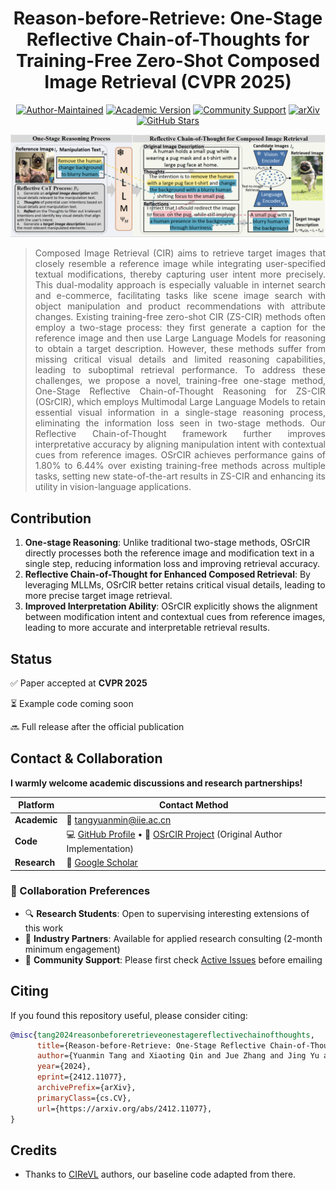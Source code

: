 <div align="center">
	
# Reason-before-Retrieve: One-Stage Reflective Chain-of-Thoughts for Training-Free Zero-Shot Composed Image Retrieval (CVPR 2025)

[![Author-Maintained](https://img.shields.io/badge/Maintained%20by-Original%20Author-blue)](https://github.com/Pter61)
[![Academic Version](https://img.shields.io/badge/Research-Implementation-orange)](mailto:tangyuanmin@iie.ac.cn)
[![Community Support](https://img.shields.io/badge/Community_QA-Active-brightgreen)](https://github.com/Pter61/osrcir/issues)
[![arXiv](https://img.shields.io/badge/arXiv-Context-I2W.svg?logo=arXiv)](https://arxiv.org/pdf/2412.11077)
[![GitHub Stars](https://img.shields.io/github/stars/Pter61/osrcir2024?style=social)](https://github.com/Pter61/osrcir2024)

</div>


![OSrCIR](OSrCIR.jpg)

<div align="justify">

> Composed Image Retrieval (CIR) aims to retrieve target images that closely resemble a reference image while integrating user-specified textual modifications, thereby capturing user intent more precisely. This dual-modality approach is especially valuable in internet search and e-commerce, facilitating tasks like scene image search with object manipulation and product recommendations with attribute changes. Existing training-free zero-shot CIR (ZS-CIR) methods often employ a two-stage process: they first generate a caption for the reference image and then use Large Language Models for reasoning to obtain a target description. However, these methods suffer from missing critical visual details and limited reasoning capabilities, leading to suboptimal retrieval performance. To address these challenges, we propose a novel, training-free one-stage method, One-Stage Reflective Chain-of-Thought Reasoning for ZS-CIR (OSrCIR), which employs Multimodal Large Language Models to retain essential visual information in a single-stage reasoning process, eliminating the information loss seen in two-stage methods. Our Reflective Chain-of-Thought framework further improves interpretative accuracy by aligning manipulation intent with contextual cues from reference images. OSrCIR achieves performance gains of 1.80% to 6.44% over existing training-free methods across multiple tasks, setting new state-of-the-art results in ZS-CIR and enhancing its utility in vision-language applications. 

</div>


## Contribution
1. **One-stage Reasoning**: Unlike traditional two-stage methods, OSrCIR directly processes both the reference image and modification text in a single step, reducing information loss and improving retrieval accuracy.
2. **Reflective Chain-of-Thought for Enhanced Composed Retrieval**: By leveraging MLLMs, OSrCIR better retains critical visual details, leading to more precise target image retrieval.
3. **Improved Interpretation Ability**: OSrCIR explicitly shows the alignment between modification intent and contextual cues from reference images, leading to more accurate and interpretable retrieval results.

## Status
✅ Paper accepted at **CVPR 2025**

⏳ Example code coming soon

🔜 Full release after the official publication


## Contact & Collaboration

**I warmly welcome academic discussions and research partnerships!**  

| Platform       | Contact Method                                                                                                                                 |
|----------------|-------------------------------------------------------------------------------------------------------------------------------------------------|
| **Academic**   | 📧 [tangyuanmin@iie.ac.cn](mailto:tangyuanmin@iie.ac.cn)                                     |
| **Code**       | 💻 [GitHub Profile](https://github.com/Pter61) • 🚀 [OSrCIR Project](https://github.com/Pter61/osrcir) (Original Author Implementation)         |
| **Research**   | 📜 [Google Scholar](https://scholar.google.com.hk/citations?user=gPohD_kAAAAJ&hl=zh-CN)                                                      |

### 🤝 Collaboration Preferences
- 🔍 **Research Students**: Open to supervising interesting extensions of this work  
- 🏢 **Industry Partners**: Available for applied research consulting (2-month minimum engagement)  
- 🐛 **Community Support**: Please first check [Active Issues](https://github.com/Pter61/osrcir/issues) before emailing  


## Citing

If you found this repository useful, please consider citing:

```bibtex
@misc{tang2024reasonbeforeretrieveonestagereflectivechainofthoughts,
      title={Reason-before-Retrieve: One-Stage Reflective Chain-of-Thoughts for Training-Free Zero-Shot Composed Image Retrieval}, 
      author={Yuanmin Tang and Xiaoting Qin and Jue Zhang and Jing Yu and Gaopeng Gou and Gang Xiong and Qingwei Ling and Saravan Rajmohan and Dongmei Zhang and Qi Wu},
      year={2024},
      eprint={2412.11077},
      archivePrefix={arXiv},
      primaryClass={cs.CV},
      url={https://arxiv.org/abs/2412.11077}, 
}
```

## Credits
- Thanks to [CIReVL](https://github.com/ExplainableML/Vision_by_Language) authors, our baseline code adapted from there.
